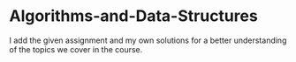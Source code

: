 # Algorithms-and-Data-Structures
I add the given assignment and my own solutions for a better understanding of the topics we cover in the course.
